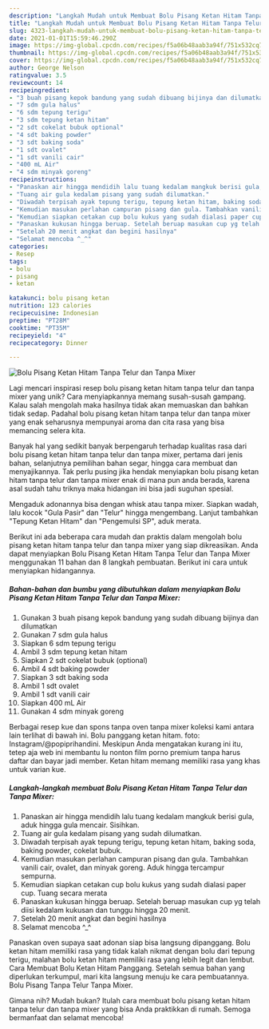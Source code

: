```yaml
---
description: "Langkah Mudah untuk Membuat Bolu Pisang Ketan Hitam Tanpa Telur dan Tanpa Mixer yang Enak"
title: "Langkah Mudah untuk Membuat Bolu Pisang Ketan Hitam Tanpa Telur dan Tanpa Mixer yang Enak"
slug: 4323-langkah-mudah-untuk-membuat-bolu-pisang-ketan-hitam-tanpa-telur-dan-tanpa-mixer-yang-enak
date: 2021-01-01T15:59:46.290Z
image: https://img-global.cpcdn.com/recipes/f5a06b48aab3a94f/751x532cq70/bolu-pisang-ketan-hitam-tanpa-telur-dan-tanpa-mixer-foto-resep-utama.jpg
thumbnail: https://img-global.cpcdn.com/recipes/f5a06b48aab3a94f/751x532cq70/bolu-pisang-ketan-hitam-tanpa-telur-dan-tanpa-mixer-foto-resep-utama.jpg
cover: https://img-global.cpcdn.com/recipes/f5a06b48aab3a94f/751x532cq70/bolu-pisang-ketan-hitam-tanpa-telur-dan-tanpa-mixer-foto-resep-utama.jpg
author: George Nelson
ratingvalue: 3.5
reviewcount: 14
recipeingredient:
- "3 buah pisang kepok bandung yang sudah dibuang bijinya dan dilumatkan"
- "7 sdm gula halus"
- "6 sdm tepung terigu"
- "3 sdm tepung ketan hitam"
- "2 sdt cokelat bubuk optional"
- "4 sdt baking powder"
- "3 sdt baking soda"
- "1 sdt ovalet"
- "1 sdt vanili cair"
- "400 mL Air"
- "4 sdm minyak goreng"
recipeinstructions:
- "Panaskan air hingga mendidih lalu tuang kedalam mangkuk berisi gula, aduk hingga gula mencair. Sisihkan."
- "Tuang air gula kedalam pisang yang sudah dilumatkan."
- "Diwadah terpisah ayak tepung terigu, tepung ketan hitam, baking soda, baking powder, cokelat bubuk."
- "Kemudian masukan perlahan campuran pisang dan gula. Tambahkan vanili cair, ovalet, dan minyak goreng. Aduk hingga tercampur sempurna."
- "Kemudian siapkan cetakan cup bolu kukus yang sudah dialasi paper cup. Tuang secara merata"
- "Panaskan kukusan hingga beruap. Setelah beruap masukan cup yg telah diisi kedalam kukusan dan tunggu hingga 20 menit."
- "Setelah 20 menit angkat dan begini hasilnya"
- "Selamat mencoba ^_^"
categories:
- Resep
tags:
- bolu
- pisang
- ketan

katakunci: bolu pisang ketan 
nutrition: 123 calories
recipecuisine: Indonesian
preptime: "PT28M"
cooktime: "PT35M"
recipeyield: "4"
recipecategory: Dinner

---
```



![Bolu Pisang Ketan Hitam Tanpa Telur dan Tanpa Mixer](https://img-global.cpcdn.com/recipes/f5a06b48aab3a94f/751x532cq70/bolu-pisang-ketan-hitam-tanpa-telur-dan-tanpa-mixer-foto-resep-utama.jpg)

Lagi mencari inspirasi resep bolu pisang ketan hitam tanpa telur dan tanpa mixer yang unik? Cara menyiapkannya memang susah-susah gampang. Kalau salah mengolah maka hasilnya tidak akan memuaskan dan bahkan tidak sedap. Padahal bolu pisang ketan hitam tanpa telur dan tanpa mixer yang enak seharusnya mempunyai aroma dan cita rasa yang bisa memancing selera kita.

Banyak hal yang sedikit banyak berpengaruh terhadap kualitas rasa dari bolu pisang ketan hitam tanpa telur dan tanpa mixer, pertama dari jenis bahan, selanjutnya pemilihan bahan segar, hingga cara membuat dan menyajikannya. Tak perlu pusing jika hendak menyiapkan bolu pisang ketan hitam tanpa telur dan tanpa mixer enak di mana pun anda berada, karena asal sudah tahu triknya maka hidangan ini bisa jadi suguhan spesial.

Mengaduk adonannya bisa dengan whisk atau tanpa mixer. Siapkan wadah, lalu kocok &#34;Gula Pasir&#34; dan &#34;Telur&#34; hingga mengembang. Lanjut tambahkan &#34;Tepung Ketan Hitam&#34; dan &#34;Pengemulsi SP&#34;, aduk merata.


Berikut ini ada beberapa cara mudah dan praktis dalam mengolah bolu pisang ketan hitam tanpa telur dan tanpa mixer yang siap dikreasikan. Anda dapat menyiapkan Bolu Pisang Ketan Hitam Tanpa Telur dan Tanpa Mixer menggunakan 11 bahan dan 8 langkah pembuatan. Berikut ini cara untuk menyiapkan hidangannya.

<!--inarticleads1-->

##### Bahan-bahan dan bumbu yang dibutuhkan dalam menyiapkan Bolu Pisang Ketan Hitam Tanpa Telur dan Tanpa Mixer:

1. Gunakan 3 buah pisang kepok bandung yang sudah dibuang bijinya dan dilumatkan
1. Gunakan 7 sdm gula halus
1. Siapkan 6 sdm tepung terigu
1. Ambil 3 sdm tepung ketan hitam
1. Siapkan 2 sdt cokelat bubuk (optional)
1. Ambil 4 sdt baking powder
1. Siapkan 3 sdt baking soda
1. Ambil 1 sdt ovalet
1. Ambil 1 sdt vanili cair
1. Siapkan 400 mL Air
1. Gunakan 4 sdm minyak goreng


Berbagai resep kue dan spons tanpa oven tanpa mixer koleksi kami antara lain terlihat di bawah ini. Bolu panggang ketan hitam. foto: Instagram/@popiprihandini. Meskipun Anda mengatakan kurang ini itu, tetep aja web ini membantu lu nonton film porno premium tanpa harus daftar dan bayar jadi member. Ketan hitam memang memiliki rasa yang khas untuk varian kue. 

<!--inarticleads2-->

##### Langkah-langkah membuat Bolu Pisang Ketan Hitam Tanpa Telur dan Tanpa Mixer:

1. Panaskan air hingga mendidih lalu tuang kedalam mangkuk berisi gula, aduk hingga gula mencair. Sisihkan.
1. Tuang air gula kedalam pisang yang sudah dilumatkan.
1. Diwadah terpisah ayak tepung terigu, tepung ketan hitam, baking soda, baking powder, cokelat bubuk.
1. Kemudian masukan perlahan campuran pisang dan gula. Tambahkan vanili cair, ovalet, dan minyak goreng. Aduk hingga tercampur sempurna.
1. Kemudian siapkan cetakan cup bolu kukus yang sudah dialasi paper cup. Tuang secara merata
1. Panaskan kukusan hingga beruap. Setelah beruap masukan cup yg telah diisi kedalam kukusan dan tunggu hingga 20 menit.
1. Setelah 20 menit angkat dan begini hasilnya
1. Selamat mencoba ^_^


Panaskan oven supaya saat adonan siap bisa langsung dipanggang. Bolu ketan hitam memiliki rasa yang tidak kalah nikmat dengan bolu dari tepung terigu, malahan bolu ketan hitam memiliki rasa yang lebih legit dan lembut. Cara Membuat Bolu Ketan Hitam Panggang. Setelah semua bahan yang diperlukan terkumpul, mari kita langsung menuju ke cara pembuatannya. Bolu Pisang Tanpa Telur Tanpa Mixer. 

Gimana nih? Mudah bukan? Itulah cara membuat bolu pisang ketan hitam tanpa telur dan tanpa mixer yang bisa Anda praktikkan di rumah. Semoga bermanfaat dan selamat mencoba!
